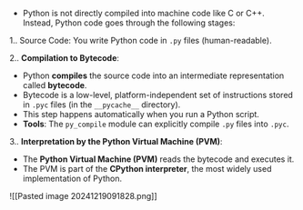 - Python is not directly compiled into machine code like C or C++. Instead, Python code goes through the following stages:

1.. Source Code:
You write Python code in `.py` files (human-readable).

2.. **Compilation to Bytecode**:
- Python **compiles** the source code into an intermediate representation called **bytecode**.
- Bytecode is a low-level, platform-independent set of instructions stored in `.pyc` files (in the `__pycache__` directory).
- This step happens automatically when you run a Python script.
- **Tools**: The `py_compile` module can explicitly compile `.py` files into `.pyc`.

3.. **Interpretation by the Python Virtual Machine (PVM)**:
- The **Python Virtual Machine (PVM)** reads the bytecode and executes it.
- The PVM is part of the **CPython interpreter**, the most widely used implementation of Python.

![[Pasted image 20241219091828.png]]



